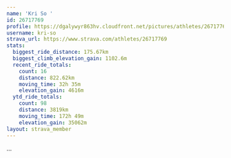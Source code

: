 ```yaml
---
name: 'Kri So '
id: 26717769
profile: https://dgalywyr863hv.cloudfront.net/pictures/athletes/26717769/7761026/14/large.jpg
username: kri-so
strava_url: https://www.strava.com/athletes/26717769
stats:
  biggest_ride_distance: 175.67km
  biggest_climb_elevation_gain: 1102.6m
  recent_ride_totals:
    count: 16
    distance: 822.62km
    moving_time: 32h 35m
    elevation_gain: 4616m
  ytd_ride_totals:
    count: 98
    distance: 3819km
    moving_time: 172h 49m
    elevation_gain: 35062m
layout: strava_member
--- 
```

...

